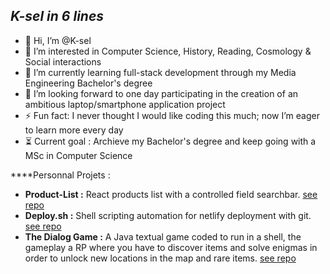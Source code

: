 ***K-sel in 6 lines***
---
- 👋 Hi, I’m @K-sel  
- 👀 I’m interested in Computer Science, History, Reading, Cosmology & Social interactions
- 🌱 I’m currently learning full-stack development through my Media Engineering Bachelor's degree  
- 💞️ I’m looking forward to one day participating in the creation of an ambitious laptop/smartphone application project  
- ⚡ Fun fact: I never thought I would like coding this much; now I’m eager to learn more every day
- ⏳ Current goal : Archieve my Bachelor's degree and keep going with a MSc in Computer Science

****Personnal Projets : 
- **Product-List :** React products list with a controlled field searchbar. [see repo](https://github.com/K-sel/product-list)
- **Deploy.sh :** Shell scripting automation for netlify deployment with git. [see repo](https://github.com/K-sel/deploy.sh)
- **The Dialog Game :** A Java textual game coded to run in a shell, the gameplay a RP where you have to discover items and solve enigmas in order to unlock new locations in the map and rare items. [see repo](https://github.com/K-sel/TheDialogGame)


